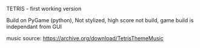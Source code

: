 TETRIS - first working version

Build on PyGame (python),
Not stylized,
high score not build,
game build is independant from GUI

music source:
https://archive.org/download/TetrisThemeMusic